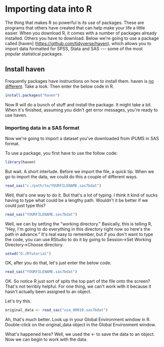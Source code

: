 # Importing data into R

The thing that makes R so powerful is its use of packages. These are programs that others have created that can help make your life a little easier. When you download R, it comes with a number of packages already installed. Others you have to download. Below we're going to use a package called [haven] (https://github.com/tidyverse/haven), which allows you to import data formatted for SPSS, Stata and SAS --- some of the most popular statistical packages. 

## Install haven 

Frequently packages have instructions on how to install them. haven is [no different](https://github.com/tidyverse/haven#installation). Take a look. Then enter the below code in R. 

```R
install.packages("haven")
```

Now R will do a bunch of stuff and install the package. It might take a bit. When it's finished, assuming you didn't get error messages, you're ready to use haven. 

### Importing data in a SAS format 

Now we're going to import a dataset you've downloaded from iPUMS in SAS format. 

To use a package, you first have to use the follow code: 

```R
library(haven)
```

But wait. A short interlude. Before we import the file, a quick tip. When we go to import the data, we could do this a couple of different ways. 

```R
read_sas("c:/path/to/YOURFILENAME.sas7bdat")
```

Well, that's one way to do it. But that's a lot of typing. I think it kind of sucks having to type what could be a lengthy path. Wouldn't it be better if we could just type this?

```R
read_sas("YOURFILENAME.sas7bdat")
```

Well, we can by setting the "working directory." Basically, this is telling R, "Hey, I'm going to do everything in this directory right now so here's the path in advance." It's real easy to remember, but if you don't want to type the code, you can use RStudio to do it by going to Session->Set Working Directory->Choose directory. 

```R
setwd("D:/RTutorial")
```

OK, after you do that, let's just enter the below code. 

```R
read_sas("YOURFILENAME.sas7bdat")
```

OK. So notice R just sort of spits the top part of the file onto the screen? That's not terribly helpful. For one thing, we can't work with it because it hasn't actually been assigned to an object. 

Let's try this. 

```R
original_data <- read_sas("usa_00019.sas7bdat")
```

Ah, that's much better. Look up in your Global Environment window in R. Double-click on the original_data object in the Global Environment window. 

What's happened here? Well, we used the <- to save the data to an object. Now we can begin to work with the data. 


